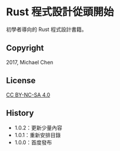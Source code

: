 # Rust 程式設計從頭開始

初學者導向的 Rust 程式設計書籍。

## Copyright

2017, Michael Chen

## License

[CC BY-NC-SA 4.0](https://creativecommons.org/licenses/by-nc-sa/4.0/)

## History

* 1.0.2：更新少量內容
* 1.0.1：重新安排目錄
* 1.0.0：首度發布
